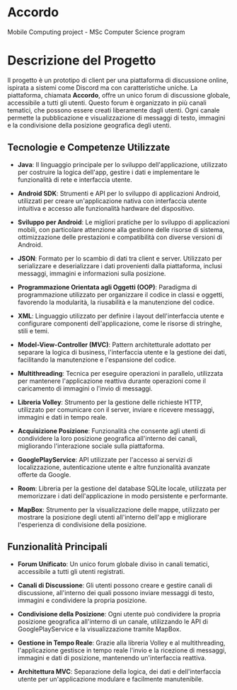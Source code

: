 # Accordo

Mobile Computing project - MSc Computer Science program

# Descrizione del Progetto

Il progetto è un prototipo di client per una piattaforma di discussione online, ispirata a sistemi come Discord ma con caratteristiche uniche. La piattaforma, chiamata **Accordo**, offre un unico forum di discussione globale, accessibile a tutti gli utenti. Questo forum è organizzato in più canali tematici, che possono essere creati liberamente dagli utenti. Ogni canale permette la pubblicazione e visualizzazione di messaggi di testo, immagini e la condivisione della posizione geografica degli utenti.

## Tecnologie e Competenze Utilizzate

- **Java**: Il linguaggio principale per lo sviluppo dell'applicazione, utilizzato per costruire la logica dell'app, gestire i dati e implementare le funzionalità di rete e interfaccia utente.

- **Android SDK**: Strumenti e API per lo sviluppo di applicazioni Android, utilizzati per creare un'applicazione nativa con interfaccia utente intuitiva e accesso alle funzionalità hardware del dispositivo.

- **Sviluppo per Android**: Le migliori pratiche per lo sviluppo di applicazioni mobili, con particolare attenzione alla gestione delle risorse di sistema, ottimizzazione delle prestazioni e compatibilità con diverse versioni di Android.

- **JSON**: Formato per lo scambio di dati tra client e server. Utilizzato per serializzare e deserializzare i dati provenienti dalla piattaforma, inclusi messaggi, immagini e informazioni sulla posizione.

- **Programmazione Orientata agli Oggetti (OOP)**: Paradigma di programmazione utilizzato per organizzare il codice in classi e oggetti, favorendo la modularità, la riusabilità e la manutenzione del codice.

- **XML**: Linguaggio utilizzato per definire i layout dell'interfaccia utente e configurare componenti dell'applicazione, come le risorse di stringhe, stili e temi.

- **Model-View-Controller (MVC)**: Pattern architetturale adottato per separare la logica di business, l'interfaccia utente e la gestione dei dati, facilitando la manutenzione e l'espansione del codice.

- **Multithreading**: Tecnica per eseguire operazioni in parallelo, utilizzata per mantenere l'applicazione reattiva durante operazioni come il caricamento di immagini o l'invio di messaggi.

- **Libreria Volley**: Strumento per la gestione delle richieste HTTP, utilizzato per comunicare con il server, inviare e ricevere messaggi, immagini e dati in tempo reale.

- **Acquisizione Posizione**: Funzionalità che consente agli utenti di condividere la loro posizione geografica all'interno dei canali, migliorando l'interazione sociale sulla piattaforma.

- **GooglePlayService**: API utilizzate per l'accesso ai servizi di localizzazione, autenticazione utente e altre funzionalità avanzate offerte da Google.

- **Room**: Libreria per la gestione del database SQLite locale, utilizzata per memorizzare i dati dell'applicazione in modo persistente e performante.

- **MapBox**: Strumento per la visualizzazione delle mappe, utilizzato per mostrare la posizione degli utenti all'interno dell'app e migliorare l'esperienza di condivisione della posizione.

## Funzionalità Principali

- **Forum Unificato**: Un unico forum globale diviso in canali tematici, accessibile a tutti gli utenti registrati.

- **Canali di Discussione**: Gli utenti possono creare e gestire canali di discussione, all'interno dei quali possono inviare messaggi di testo, immagini e condividere la propria posizione.

- **Condivisione della Posizione**: Ogni utente può condividere la propria posizione geografica all'interno di un canale, utilizzando le API di GooglePlayService e la visualizzazione tramite MapBox.

- **Gestione in Tempo Reale**: Grazie alla libreria Volley e al multithreading, l'applicazione gestisce in tempo reale l'invio e la ricezione di messaggi, immagini e dati di posizione, mantenendo un'interfaccia reattiva.

- **Architettura MVC**: Separazione della logica, dei dati e dell'interfaccia utente per un'applicazione modulare e facilmente manutenibile.

